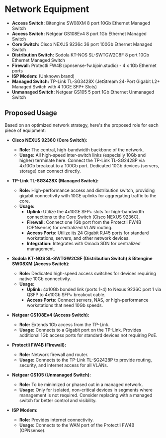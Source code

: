 # Network Equipment

*   **Access Switch:** Bitengine SW08XM 8 port 10Gb Ethernet Managed Switch
*   **Access Switch:** Netgear GS108Ev4 8 port 1Gb Ethernet Managed Switch
*   **Core Switch:** Cisco NEXUS 9236c 36 port 100Gb Ethernet Managed Switch
*   **Distribution Switch:** Sodola KT-NOS SL-SWTGW2C8F 8 port 10Gb Ethernet Managed Switch
*   **Firewall:** Protectli FW4B (opnsense-fw.bjoin.studio) - 4 x 1Gb Ethernet ports
*   **ISP Modem:** (Unknown brand)
*   **Managed Switch:** TP-Link TL-SG3428X (JetStream 24-Port Gigabit L2+ Managed Switch with 4 10GE SFP+ Slots)
*   **Unmanaged Switch:** Netgear GS105 5 port 1Gb Ethernet Unmanaged Switch

## Proposed Usage

Based on an optimized network strategy, here's the proposed role for each piece of equipment:

*   **Cisco NEXUS 9236C (Core Switch):**
    *   **Role:** The central, high-bandwidth backbone of the network.
    *   **Usage:** All high-speed inter-switch links (especially 10Gb and higher) terminate here. Connect the TP-Link TL-SG2428P via 4x10Gb breakout to a 100Gb port. Dedicated 10Gb devices (servers, storage) can connect directly.

*   **TP-Link TL-SG3428X (Managed Switch):**
    *   **Role:** High-performance access and distribution switch, providing gigabit connectivity with 10GE uplinks for aggregating traffic to the core.
    *   **Usage:**
        *   **Uplink:** Utilize the 4x10GE SFP+ slots for high-bandwidth connections to the Core Switch (Cisco NEXUS 9236C).
        *   **Firewall:** Connect one 1Gb port from the Protectli FW4B (OPNsense) for centralized VLAN routing.
        *   **Access Ports:** Utilize its 24 Gigabit RJ45 ports for standard workstations, servers, and other network devices.
        *   **Integration:** Integrates with Omada SDN for centralized management.

*   **Sodola KT-NOS SL-SWTGW2C8F (Distribution Switch) & Bitengine SW08XM (Access Switch):**
    *   **Role:** Dedicated high-speed access switches for devices requiring native 10Gb connectivity.
    *   **Usage:**
        *   **Uplink:** 4x10Gb bonded link (ports 1-4) to Nexus 9236C port 1 via QSFP to 4x10Gb SFP+ breakout cable.
        *   **Access Ports:** Connect servers, NAS, or high-performance workstations that need 10Gb speeds.

*   **Netgear GS108Ev4 (Access Switch):**
    *   **Role:** Extends 1Gb access from the TP-Link.
    *   **Usage:** Connects to a Gigabit port on the TP-Link. Provides additional 1Gb access ports for standard devices not requiring PoE.

*   **Protectli FW4B (Firewall):**
    *   **Role:** Network firewall and router.
    *   **Usage:** Connects to the TP-Link TL-SG2428P to provide routing, security, and internet access for all VLANs.

*   **Netgear GS105 (Unmanaged Switch):**
    *   **Role:** To be minimized or phased out in a managed network.
    *   **Usage:** Only for isolated, non-critical devices in segments where management is not required. Consider replacing with a managed switch for better control and visibility.

*   **ISP Modem:**
    *   **Role:** Provides internet connectivity.
    *   **Usage:** Connects to the WAN port of the Protectli FW4B (OPNsense).